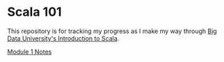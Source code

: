 # Scala 101

This repository is for tracking my progress as I make my way through [Big Data University's Introduction to Scala](https://bigdatauniversity.com/courses/introduction-to-scala/).

[Module 1 Notes](./notes/module_1/notes.md)
